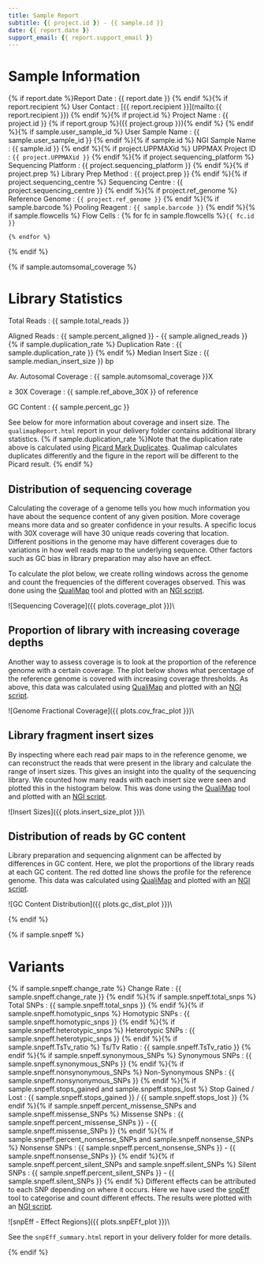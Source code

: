 ```yaml
---
title: Sample Report
subtitle: {{ project.id }} - {{ sample.id }}
date: {{ report.date }}
support_email: {{ report.support_email }}
---
```


# Sample Information

{% if report.date %}Report Date
:   {{ report.date }}
{% endif %}{% if report.recipient %}
User Contact
:   [{{ report.recipient }}](mailto:{{ report.recipient }})
{% endif %}{% if project.id %}
Project Name
:   {{ project.id }} {% if report.group %}({{ project.group }}){% endif %}
{% endif %}{% if sample.user_sample_id %}
User Sample Name
:   {{ sample.user_sample_id }}
{% endif %}{% if sample.id %}
NGI Sample Name
:   {{ sample.id }}
{% endif %}{% if project.UPPMAXid %}
UPPMAX Project ID
:   `{{ project.UPPMAXid }}`
{% endif %}{% if project.sequencing_platform %}
Sequencing Platform
:   {{ project.sequencing_platform }}
{% endif %}{% if project.prep %}
Library Prep Method
:   {{ project.prep }}
{% endif %}{% if project.sequencing_centre %}
Sequencing Centre
:   {{ project.sequencing_centre }}
{% endif %}{% if project.ref_genome %}
Reference Genome
:   `{{ project.ref_genome }}`
{% endif %}{% if sample.barcode %}
Pooling Reagent
:   `{{ sample.barcode }}`
{% endif %}{% if sample.flowcells %}
Flow Cells
:   {% for fc in sample.flowcells %}`{{ fc.id }}`

    {% endfor %}
{% endif %}

{% if sample.automsomal_coverage %}
# Library Statistics

Total Reads
:   {{ sample.total_reads }}

Aligned Reads
:   {{ sample.percent_aligned }} - {{ sample.aligned_reads }}
{% if sample.duplication_rate %}
Duplication Rate
:   {{ sample.duplication_rate }}
{% endif %}
Median Insert Size
:   {{ sample.median_insert_size }} bp

Av. Autosomal Coverage
:   {{ sample.automsomal_coverage }}X

&ge; 30X Coverage
:   {{ sample.ref_above_30X }} of reference

GC Content
:   {{ sample.percent_gc }}

See below for more information about coverage and insert size. The
`qualimapReport.html` report in your delivery folder contains additional library
statistics.
{% if sample.duplication_rate %}Note that the duplication rate above is calculated using
[Picard Mark Duplicates](http://broadinstitute.github.io/picard/command-line-overview.html#MarkDuplicates).
Qualimap calculates duplicates differently and the figure in
the report will be different to the Picard result.
{% endif %}

## Distribution of sequencing coverage
Calculating the coverage of a genome tells you how much information you have
about the sequence content of any given position. More coverage means more data
and so greater confidence in your results. A specific locus with 30X coverage
will have 30 unique reads covering that location. Different positions in the
genome may have different coverages due to variations in how well reads map to
the underlying sequence. Other factors such as GC bias in library preparation
may also have an effect.

To calculate the plot below, we create rolling windows across the genome and
count the frequencies of the different coverages observed. This was done using
the [QualiMap](http://qualimap.bioinfo.cipf.es/) tool and plotted with an
[NGI script](https://github.com/SciLifeLab/visualizations).

![Sequencing Coverage]({{ plots.coverage_plot }})\


## Proportion of library with increasing coverage depths
Another way to assess coverage is to look at the proportion of the reference
genome with a certain coverage. The plot below shows what percentage of the
reference genome is covered with increasing coverage thresholds. As above, this
data was calculated using [QualiMap](http://qualimap.bioinfo.cipf.es/) and plotted
with an [NGI script](https://github.com/SciLifeLab/visualizations).

![Genome Fractional Coverage]({{ plots.cov_frac_plot }})\


## Library fragment insert sizes
By inspecting where each read pair maps to in the reference genome, we can
reconstruct the reads that were present in the library and calculate the range
of insert sizes. This gives an insight into the quality of the sequencing
library. We counted how many reads with each insert size were seen and plotted
this in the histogram below. This was done using the
[QualiMap](http://qualimap.bioinfo.cipf.es/) tool and plotted with an
[NGI script](https://github.com/SciLifeLab/visualizations).

![Insert Sizes]({{ plots.insert_size_plot }})\


## Distribution of reads by GC content
Library preparation and sequencing alignment can be affected by differences in
GC content. Here, we plot the proportions of the library reads at each GC
content. The red dotted line shows the profile for the reference genome.
This data was calculated using [QualiMap](http://qualimap.bioinfo.cipf.es/)
and plotted with an [NGI script](https://github.com/SciLifeLab/visualizations).

![GC Content Distribution]({{ plots.gc_dist_plot }})\

{% endif %}

{% if sample.snpeff %}
# Variants
{% if sample.snpeff.change_rate %}
Change Rate
:   {{ sample.snpeff.change_rate }}
{% endif %}{% if sample.snpeff.total_snps %}
Total SNPs
:   {{ sample.snpeff.total_snps }}
{% endif %}{% if sample.snpeff.homotypic_snps %}
Homotypic SNPs
:   {{ sample.snpeff.homotypic_snps }}
{% endif %}{% if sample.snpeff.heterotypic_snps %}
Heterotypic SNPs
:   {{ sample.snpeff.heterotypic_snps }}
{% endif %}{% if sample.snpeff.TsTv_ratio %}
Ts/Tv Ratio
:   {{ sample.snpeff.TsTv_ratio }}
{% endif %}{% if sample.snpeff.synonymous_SNPs %}
Synonymous SNPs
:   {{ sample.snpeff.synonymous_SNPs }}
{% endif %}{% if sample.snpeff.nonsynonymous_SNPs %}
Non-Synonymous SNPs
:   {{ sample.snpeff.nonsynonymous_SNPs }}
{% endif %}{% if sample.snpeff.stops_gained and sample.snpeff.stops_lost %}
Stop Gained / Lost
:   {{ sample.snpeff.stops_gained }} / {{ sample.snpeff.stops_lost }}
{% endif %}{% if sample.snpeff.percent_missense_SNPs and sample.snpeff.missense_SNPs %}
Missense SNPs
:   {{ sample.snpeff.percent_missense_SNPs }}  -   {{ sample.snpeff.missense_SNPs }}
{% endif %}{% if sample.snpeff.percent_nonsense_SNPs and sample.snpeff.nonsense_SNPs %}
Nonsense SNPs
:   {{ sample.snpeff.percent_nonsense_SNPs }}  -   {{ sample.snpeff.nonsense_SNPs }}
{% endif %}{% if sample.snpeff.percent_silent_SNPs and sample.snpeff.silent_SNPs %}
Silent SNPs
:   {{ sample.snpeff.percent_silent_SNPs }}  -   {{ sample.snpeff.silent_SNPs }}
{% endif %}
Different effects can be attributed to each SNP depending on where it occurs.
Here we have used the [snpEff](http://snpeff.sourceforge.net/) tool to
categorise and count different effects. The results were plotted with an
[NGI script](https://github.com/SciLifeLab/visualizations).

![snpEff - Effect Regions]({{ plots.snpEFf_plot }})\

See the `snpEff_summary.html` report in your delivery folder for more details.

{% endif %}
